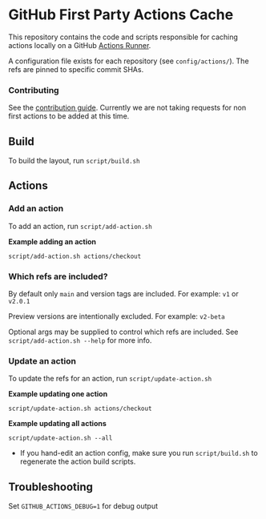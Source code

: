 
# GitHub First Party Actions Cache

This repository contains the code and scripts responsible for caching actions locally on a GitHub [Actions Runner](https://github.com/actions/runner).

A configuration file exists for each repository (see `config/actions/`). The refs are pinned to specific commit SHAs.

### Contributing
See the [contribution guide](../github/CONTRIBUTING.MD). Currently we are not taking requests for non first actions to be added at this time.


## Build

To build the layout, run `script/build.sh`

## Actions

### Add an action

To add an action, run `script/add-action.sh`

__Example adding an action__

```
script/add-action.sh actions/checkout
```

### Which refs are included?

By default only `main` and version tags are included. For example: `v1` or `v2.0.1`

Preview versions are intentionally excluded. For example: `v2-beta`

Optional args may be supplied to control which refs are included. See `script/add-action.sh --help` for more info.

### Update an action

To update the refs for an action, run `script/update-action.sh`

__Example updating one action__

```
script/update-action.sh actions/checkout
```

__Example updating all actions__

```
script/update-action.sh --all
```

- If you hand-edit an action config, make sure you run `script/build.sh` to regenerate the action build scripts.

## Troubleshooting

Set `GITHUB_ACTIONS_DEBUG=1` for debug output
